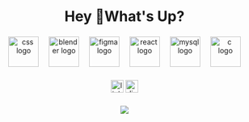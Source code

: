 <h1 align="center">Hey 👋What's Up?</h1>

###

<div align="center">
  <img src="https://skillicons.dev/icons?i=css" height="60" alt="css logo"  />
  <img width="12" />
  <img src="https://skillicons.dev/icons?i=blender" height="60" alt="blender logo"  />
  <img width="12" />
  <img src="https://skillicons.dev/icons?i=figma" height="60" alt="figma logo"  />
  <img width="12" />
  <img src="https://skillicons.dev/icons?i=react" height="60" alt="react logo"  />
  <img width="12" />
  <img src="https://skillicons.dev/icons?i=mysql" height="60" alt="mysql logo"  />
  <img width="12" />
  <img src="https://skillicons.dev/icons?i=c" height="60" alt="c logo"  />
</div>

###

<div align="center">
  <img src="https://img.shields.io/static/v1?message=LinkedIn&logo=linkedin&label=&color=0077B5&logoColor=white&labelColor=&style=for-the-badge" height="25" alt="linkedin logo"  />
  <img src="https://img.shields.io/static/v1?message=Discord&logo=discord&label=&color=7289DA&logoColor=white&labelColor=&style=for-the-badge" height="25" alt="discord logo"  />
</div>

###


<div align ="center">
  <img src="https://media2.giphy.com/media/v1.Y2lkPTc5MGI3NjExdmF5OXFjaHlmYmdmNjBrZGtxam5oNW9icjk3M2ZmcWF2enptbXZncCZlcD12MV9pbnRlcm5hbF9naWZfYnlfaWQmY3Q9Zw/ramBbsu5kGc8AJHd1h/giphy.gif">
</div>

###
